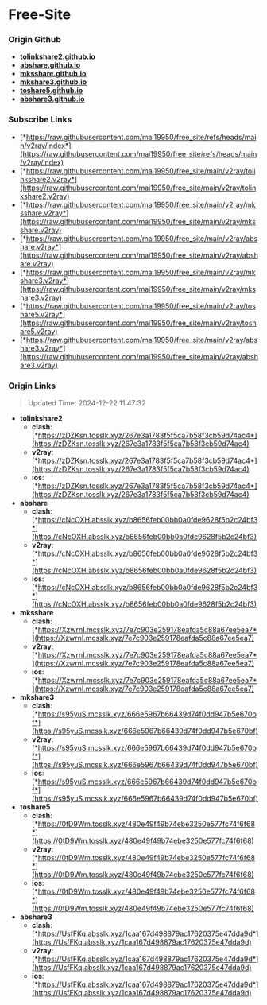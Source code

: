 # Free-Site

### Origin Github

- [**tolinkshare2.github.io**](https://github.com/tolinkshare2/tolinkshare2.github.io)
- [**abshare.github.io**](https://github.com/abshare/abshare.github.io)
- [**mksshare.github.io**](https://github.com/mksshare/mksshare.github.io)
- [**mkshare3.github.io**](https://github.com/mkshare3/mkshare3.github.io)
- [**toshare5.github.io**](https://github.com/toshare5/toshare5.github.io)
- [**abshare3.github.io**](https://github.com/abshare3/abshare3.github.io)

### Subscribe Links

- [*https://raw.githubusercontent.com/mai19950/free_site/refs/heads/main/v2ray/index*](https://raw.githubusercontent.com/mai19950/free_site/refs/heads/main/v2ray/index)
- [*https://raw.githubusercontent.com/mai19950/free_site/main/v2ray/tolinkshare2.v2ray*](https://raw.githubusercontent.com/mai19950/free_site/main/v2ray/tolinkshare2.v2ray)
- [*https://raw.githubusercontent.com/mai19950/free_site/main/v2ray/mksshare.v2ray*](https://raw.githubusercontent.com/mai19950/free_site/main/v2ray/mksshare.v2ray)
- [*https://raw.githubusercontent.com/mai19950/free_site/main/v2ray/abshare.v2ray*](https://raw.githubusercontent.com/mai19950/free_site/main/v2ray/abshare.v2ray)
- [*https://raw.githubusercontent.com/mai19950/free_site/main/v2ray/mkshare3.v2ray*](https://raw.githubusercontent.com/mai19950/free_site/main/v2ray/mkshare3.v2ray)
- [*https://raw.githubusercontent.com/mai19950/free_site/main/v2ray/toshare5.v2ray*](https://raw.githubusercontent.com/mai19950/free_site/main/v2ray/toshare5.v2ray)
- [*https://raw.githubusercontent.com/mai19950/free_site/main/v2ray/abshare3.v2ray*](https://raw.githubusercontent.com/mai19950/free_site/main/v2ray/abshare3.v2ray)

### Origin Links

> Updated Time: 2024-12-22 11:47:32

- **tolinkshare2**
  - **clash**: [*https://zDZKsn.tosslk.xyz/267e3a1783f5f5ca7b58f3cb59d74ac4*](https://zDZKsn.tosslk.xyz/267e3a1783f5f5ca7b58f3cb59d74ac4)
  - **v2ray**: [*https://zDZKsn.tosslk.xyz/267e3a1783f5f5ca7b58f3cb59d74ac4*](https://zDZKsn.tosslk.xyz/267e3a1783f5f5ca7b58f3cb59d74ac4)
  - **ios**: [*https://zDZKsn.tosslk.xyz/267e3a1783f5f5ca7b58f3cb59d74ac4*](https://zDZKsn.tosslk.xyz/267e3a1783f5f5ca7b58f3cb59d74ac4)
- **abshare**
  - **clash**: [*https://cNcOXH.absslk.xyz/b8656feb00bb0a0fde9628f5b2c24bf3*](https://cNcOXH.absslk.xyz/b8656feb00bb0a0fde9628f5b2c24bf3)
  - **v2ray**: [*https://cNcOXH.absslk.xyz/b8656feb00bb0a0fde9628f5b2c24bf3*](https://cNcOXH.absslk.xyz/b8656feb00bb0a0fde9628f5b2c24bf3)
  - **ios**: [*https://cNcOXH.absslk.xyz/b8656feb00bb0a0fde9628f5b2c24bf3*](https://cNcOXH.absslk.xyz/b8656feb00bb0a0fde9628f5b2c24bf3)
- **mksshare**
  - **clash**: [*https://XzwrnI.mcsslk.xyz/7e7c903e259178eafda5c88a67ee5ea7*](https://XzwrnI.mcsslk.xyz/7e7c903e259178eafda5c88a67ee5ea7)
  - **v2ray**: [*https://XzwrnI.mcsslk.xyz/7e7c903e259178eafda5c88a67ee5ea7*](https://XzwrnI.mcsslk.xyz/7e7c903e259178eafda5c88a67ee5ea7)
  - **ios**: [*https://XzwrnI.mcsslk.xyz/7e7c903e259178eafda5c88a67ee5ea7*](https://XzwrnI.mcsslk.xyz/7e7c903e259178eafda5c88a67ee5ea7)
- **mkshare3**
  - **clash**: [*https://s95yuS.mcsslk.xyz/666e5967b66439d74f0dd947b5e670bf*](https://s95yuS.mcsslk.xyz/666e5967b66439d74f0dd947b5e670bf)
  - **v2ray**: [*https://s95yuS.mcsslk.xyz/666e5967b66439d74f0dd947b5e670bf*](https://s95yuS.mcsslk.xyz/666e5967b66439d74f0dd947b5e670bf)
  - **ios**: [*https://s95yuS.mcsslk.xyz/666e5967b66439d74f0dd947b5e670bf*](https://s95yuS.mcsslk.xyz/666e5967b66439d74f0dd947b5e670bf)
- **toshare5**
  - **clash**: [*https://0tD9Wm.tosslk.xyz/480e49f49b74ebe3250e577fc74f6f68*](https://0tD9Wm.tosslk.xyz/480e49f49b74ebe3250e577fc74f6f68)
  - **v2ray**: [*https://0tD9Wm.tosslk.xyz/480e49f49b74ebe3250e577fc74f6f68*](https://0tD9Wm.tosslk.xyz/480e49f49b74ebe3250e577fc74f6f68)
  - **ios**: [*https://0tD9Wm.tosslk.xyz/480e49f49b74ebe3250e577fc74f6f68*](https://0tD9Wm.tosslk.xyz/480e49f49b74ebe3250e577fc74f6f68)
- **abshare3**
  - **clash**: [*https://UsfFKq.absslk.xyz/1caa167d498879ac17620375e47dda9d*](https://UsfFKq.absslk.xyz/1caa167d498879ac17620375e47dda9d)
  - **v2ray**: [*https://UsfFKq.absslk.xyz/1caa167d498879ac17620375e47dda9d*](https://UsfFKq.absslk.xyz/1caa167d498879ac17620375e47dda9d)
  - **ios**: [*https://UsfFKq.absslk.xyz/1caa167d498879ac17620375e47dda9d*](https://UsfFKq.absslk.xyz/1caa167d498879ac17620375e47dda9d)
